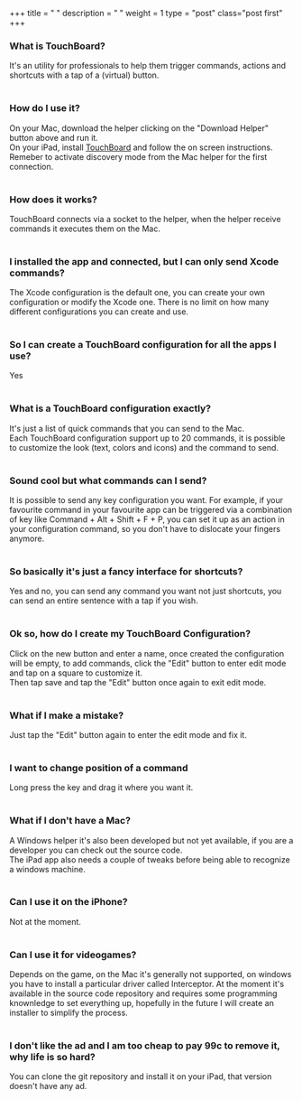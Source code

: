 +++
title = " "
description = " "
weight = 1
type = "post"
class="post first"
+++

### What is TouchBoard?
It's an utility for professionals to help them trigger commands, actions and shortcuts with a tap of a (virtual) button. 
<br>
<br>

### How do I use it?  
On your Mac, download the helper clicking on the "Download Helper" button above and run it.  
On your iPad, install [TouchBoard](https://itunes.apple.com/app/id1187810998?mt=8&at=1001lpzu) and follow the on screen instructions.  
Remeber to activate discovery mode from the Mac helper for the first connection.
<br>
<br>

### How does it works?  
TouchBoard connects via a socket to the helper, when the helper receive commands  it executes them on the Mac.
<br>
<br>

### I installed the app and connected, but I can only send Xcode commands?  
The Xcode configuration is the default one, you can create your own configuration or modify the Xcode one. There is no limit on how many different configurations you can create and use.
<br>
<br>

### So I can create a TouchBoard configuration for all the apps I use?  
Yes
<br>
<br>

### What is a TouchBoard configuration exactly?  
It's just a list of quick commands that you can send to the Mac.  
Each TouchBoard configuration support up to 20 commands, it is possible to customize the look (text, colors and icons) and the command to send.
<br>
<br>

### Sound cool but what commands can I send?  
It is possible to send any key configuration you want. For example, if your favourite command in your favourite app can be triggered via a combination of key like Command + Alt + Shift + F + P, you can set it up as an action in your configuration command, so you don't have to dislocate your fingers anymore.
<br>
<br>

### So basically it's just a fancy interface for shortcuts?  
Yes and no, you can send any command you want not just shortcuts, you can send an entire sentence with a tap if you wish.
<br>
<br>

### Ok so, how do I create my TouchBoard Configuration?  
Click on the new button and enter a name, once created the configuration will be empty, to add commands, click the "Edit" button to enter edit mode and tap on a square to customize it.  
Then tap save and tap the "Edit" button once again to exit edit mode.
<br>
<br>

### What if I make a mistake?
Just tap the "Edit" button again to enter the edit mode and fix it.
<br>
<br>

### I want to change position of a command
Long press the key and drag it where you want it.
<br>
<br>

### What if I don't have a Mac? 
A Windows helper it's also been developed but not yet available, if you are a developer you can check out the source code.  
The iPad app also needs a couple of tweaks before being able to recognize a windows machine.
<br>
<br>

### Can I use it on the iPhone?
Not at the moment.
<br>
<br>

### Can I use it for videogames? 
Depends on the game, on the Mac it's generally not supported, on windows you have to install a particular driver called Interceptor. At the moment it's available in the source code repository and requires some programming knownledge to set everything up, hopefully in the future I will create an installer to simplify the process.
<br>
<br>

### I don't like the ad and I am too cheap to pay 99c to remove it, why life is so hard?
You can clone the git repository and install it on your iPad, that version doesn't have any ad.

